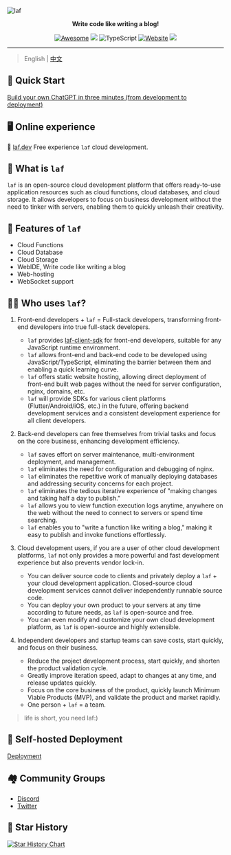 ![laf](https://socialify.git.ci/labring/laf/image?description=1&descriptionEditable=Write%20code%20like%20writing%20a%20blog!&font=Inter&forks=1&language=1&name=1&owner=1&pattern=Circuit%20Board&stargazers=1&theme=Dark)

<div align="center">
  <p>
    <b>Write code like writing a blog!</b>
  </p>

  <p>
  
  [![Awesome](https://cdn.rawgit.com/sindresorhus/awesome/d7305f38d29fed78fa85652e3a63e154dd8e8829/media/badge.svg)](https://github.com/labring/laf)
  [![](https://img.shields.io/docker/pulls/lafyun/system-server)](https://hub.docker.com/r/lafyun/system-server)
  ![TypeScript](https://img.shields.io/badge/typescript-%23007ACC.svg?logo=typescript&logoColor=white)
  [![Website](https://img.shields.io/website?url=https%3A%2F%2Flaf.dev&logo=Postwoman)](https://laf.dev/)
  <img src="https://img.shields.io/badge/%E5%BE%AE%E4%BF%A1%E7%BE%A4-2000%2B-brightgreen"></a>

  </p>
</div>

---

> English | [中文](README.md)

## 🚀 Quick Start

[Build your own ChatGPT in three minutes (from development to deployment)](https://icloudnative.io/posts/build-chatgpt-web-using-laf/)

## 🖥 Online experience

🎉 [laf.dev](https://cloud.sealos.io) Free experience `laf` cloud development.

## 👀 What is `laf`

`laf` is an open-source cloud development platform that offers ready-to-use application resources such as cloud functions, cloud databases, and cloud storage. It allows developers to focus on business development without the need to tinker with servers, enabling them to quickly unleash their creativity.

## 🎉 Features of `laf`

- Cloud Functions
- Cloud Database
- Cloud Storage
- WebIDE, Write code like writing a blog
- Web-hosting
- WebSocket support

## 👨‍💻 Who uses `laf`?

1. Front-end developers + `laf` = Full-stack developers, transforming front-end developers into true full-stack developers.

   - `laf` provides [laf-client-sdk](https://github.com/labring/laf/tree/main/packages/client-sdk) for front-end developers, suitable for any JavaScript runtime environment.
   - `laf` allows front-end and back-end code to be developed using JavaScript/TypeScript, eliminating the barrier between them and enabling a quick learning curve.
   - `laf` offers static website hosting, allowing direct deployment of front-end built web pages without the need for server configuration, nginx, domains, etc.
   - `laf` will provide SDKs for various client platforms (Flutter/Android/iOS, etc.) in the future, offering backend development services and a consistent development experience for all client developers.

2. Back-end developers can free themselves from trivial tasks and focus on the core business, enhancing development efficiency.

   - `laf` saves effort on server maintenance, multi-environment deployment, and management.
   - `laf` eliminates the need for configuration and debugging of nginx.
   - `laf` eliminates the repetitive work of manually deploying databases and addressing security concerns for each project.
   - `laf` eliminates the tedious iterative experience of "making changes and taking half a day to publish."
   - `laf` allows you to view function execution logs anytime, anywhere on the web without the need to connect to servers or spend time searching.
   - `laf` enables you to "write a function like writing a blog," making it easy to publish and invoke functions effortlessly.

3. Cloud development users, if you are a user of other cloud development platforms, `laf` not only provides a more powerful and fast development experience but also prevents vendor lock-in.

   - You can deliver source code to clients and privately deploy a `laf` + your cloud development application. Closed-source cloud development services cannot deliver independently runnable source code.
   - You can deploy your own product to your servers at any time according to future needs, as `laf` is open-source and free.
   - You can even modify and customize your own cloud development platform, as `laf` is open-source and highly extensible.

4. Independent developers and startup teams can save costs, start quickly, and focus on their business.

   - Reduce the project development process, start quickly, and shorten the product validation cycle.
   - Greatly improve iteration speed, adapt to changes at any time, and release updates quickly.
   - Focus on the core business of the product, quickly launch Minimum Viable Products (MVP), and validate the product and market rapidly.
   - One person + `laf` = a team.

> life is short, you need laf:)

## 🎉 Self-hosted Deployment

[Deployment](./deploy/README.md)

## 🏘️ Community Groups

- [Discord](https://discord.gg/uWZqAwwdvy)
- [Twitter](https://twitter.com/laf_dev)

## 🌟 Star History

[![Star History Chart](https://api.star-history.com/svg?repos=labring/laf&type=Date)](https://star-history.com/#labring/laf&Date)
